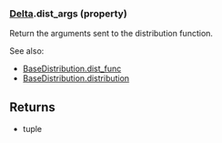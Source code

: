 ### [Delta](Delta.md).dist_args (property)




Return the arguments sent to the distribution function.

See also:

* [BaseDistribution.dist_func](BaseDistribution.dist_func.md)
* [BaseDistribution.distribution](BaseDistribution.distribution.md)

Returns
--------
* tuple

